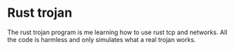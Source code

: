 # Rust trojan

The rust trojan program is me learning how to use rust tcp and networks. All the code is harmless and only simulates what a
real trojan works.
